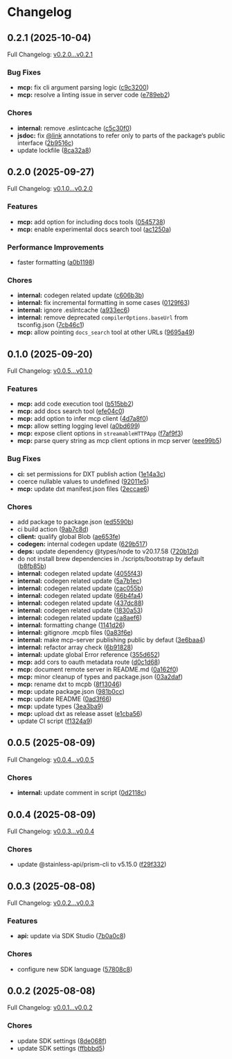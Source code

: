 # Changelog

## 0.2.1 (2025-10-04)

Full Changelog: [v0.2.0...v0.2.1](https://github.com/HideMail/hidemail-sdk-ts/compare/v0.2.0...v0.2.1)

### Bug Fixes

* **mcp:** fix cli argument parsing logic ([c9c3200](https://github.com/HideMail/hidemail-sdk-ts/commit/c9c3200010909d12fe76e082619ef4b58fd12201))
* **mcp:** resolve a linting issue in server code ([e789eb2](https://github.com/HideMail/hidemail-sdk-ts/commit/e789eb29b838d9ca3cf4d6493f1325ff0b55e904))


### Chores

* **internal:** remove .eslintcache ([c5c30f0](https://github.com/HideMail/hidemail-sdk-ts/commit/c5c30f0d9283b076e11c80d42d2a39e80ed9f4c9))
* **jsdoc:** fix [@link](https://github.com/link) annotations to refer only to parts of the package‘s public interface ([2b9516c](https://github.com/HideMail/hidemail-sdk-ts/commit/2b9516c1a2baa4222a6e78a88a96f873b729a2cc))
* update lockfile ([8ca32a8](https://github.com/HideMail/hidemail-sdk-ts/commit/8ca32a8f60dc21841507416b9533e0a023289b6b))

## 0.2.0 (2025-09-27)

Full Changelog: [v0.1.0...v0.2.0](https://github.com/HideMail/hidemail-sdk-ts/compare/v0.1.0...v0.2.0)

### Features

* **mcp:** add option for including docs tools ([0545738](https://github.com/HideMail/hidemail-sdk-ts/commit/0545738ff71d29143e5d9958de2c4be9705042c7))
* **mcp:** enable experimental docs search tool ([ac1250a](https://github.com/HideMail/hidemail-sdk-ts/commit/ac1250a4c36f5cc459517305053ec1775960f035))


### Performance Improvements

* faster formatting ([a0b1198](https://github.com/HideMail/hidemail-sdk-ts/commit/a0b11988f65c5747505715386b89b59680dfd26c))


### Chores

* **internal:** codegen related update ([c606b3b](https://github.com/HideMail/hidemail-sdk-ts/commit/c606b3b61301665eb31e9b0ec9d82077c69b9691))
* **internal:** fix incremental formatting in some cases ([0129f63](https://github.com/HideMail/hidemail-sdk-ts/commit/0129f63858d918b86caa794b25fd9981f4b9355a))
* **internal:** ignore .eslintcache ([a933ec6](https://github.com/HideMail/hidemail-sdk-ts/commit/a933ec6805e5343d10c159e0ee3c107d037cd7e7))
* **internal:** remove deprecated `compilerOptions.baseUrl` from tsconfig.json ([7cb46c1](https://github.com/HideMail/hidemail-sdk-ts/commit/7cb46c11be68d4b3fce006a46bfdfd763ed688f8))
* **mcp:** allow pointing `docs_search` tool at other URLs ([9695a49](https://github.com/HideMail/hidemail-sdk-ts/commit/9695a49a31e723265ba814d5a4f2127e1ac6c3d1))

## 0.1.0 (2025-09-20)

Full Changelog: [v0.0.5...v0.1.0](https://github.com/HideMail/hidemail-sdk-ts/compare/v0.0.5...v0.1.0)

### Features

* **mcp:** add code execution tool ([b515bb2](https://github.com/HideMail/hidemail-sdk-ts/commit/b515bb29299e945ce3b0c9b12bf4e4b6d3507bf2))
* **mcp:** add docs search tool ([efe04c0](https://github.com/HideMail/hidemail-sdk-ts/commit/efe04c0179bc6c0aa471d01b7edecab5d066ce19))
* **mcp:** add option to infer mcp client ([4d7a8f0](https://github.com/HideMail/hidemail-sdk-ts/commit/4d7a8f035b532b7be38154bc3cdb472e3ff17f63))
* **mcp:** allow setting logging level ([a0bd699](https://github.com/HideMail/hidemail-sdk-ts/commit/a0bd6991cc244b4e6fc0610a325c7207d6166b1d))
* **mcp:** expose client options in `streamableHTTPApp` ([f7af9f3](https://github.com/HideMail/hidemail-sdk-ts/commit/f7af9f37a9ba69397b02297c335a4a1f957e29c7))
* **mcp:** parse query string as mcp client options in mcp server ([eee99b5](https://github.com/HideMail/hidemail-sdk-ts/commit/eee99b548e8ccb7ccdfad91ff61d1d4139a6a57c))


### Bug Fixes

* **ci:** set permissions for DXT publish action ([1e14a3c](https://github.com/HideMail/hidemail-sdk-ts/commit/1e14a3ccc730e97037c469a8f738951846a4e1a9))
* coerce nullable values to undefined ([92011e5](https://github.com/HideMail/hidemail-sdk-ts/commit/92011e50463dd1df5243d77570382ca5769871d5))
* **mcp:** update dxt manifest.json files ([2eccae6](https://github.com/HideMail/hidemail-sdk-ts/commit/2eccae68da357f4494abcc6ac920fd45fcb07c9b))


### Chores

* add package to package.json ([ed5590b](https://github.com/HideMail/hidemail-sdk-ts/commit/ed5590b01a2667a79c3da2e20db9251a9c0913af))
* ci build action ([9ab7c8d](https://github.com/HideMail/hidemail-sdk-ts/commit/9ab7c8d1263f12592d3cecd8f70757f5e9c6d1f8))
* **client:** qualify global Blob ([ae653fe](https://github.com/HideMail/hidemail-sdk-ts/commit/ae653fee8de62848bcbef7963d0f144315c5ccdc))
* **codegen:** internal codegen update ([629b517](https://github.com/HideMail/hidemail-sdk-ts/commit/629b517fa0fff35a73cc3b8db7d93696845212c8))
* **deps:** update dependency @types/node to v20.17.58 ([720b12d](https://github.com/HideMail/hidemail-sdk-ts/commit/720b12df5466bf9c2c920b0d058ad1506d0e5036))
* do not install brew dependencies in ./scripts/bootstrap by default ([b8fb85b](https://github.com/HideMail/hidemail-sdk-ts/commit/b8fb85bf2290c689460b0ac439140996f56980b0))
* **internal:** codegen related update ([4055f43](https://github.com/HideMail/hidemail-sdk-ts/commit/4055f4397a42e06c82da1ee67565a02dd88cfb32))
* **internal:** codegen related update ([5a7b1ec](https://github.com/HideMail/hidemail-sdk-ts/commit/5a7b1ec0071dcf9458cb974169e77ec8602fc586))
* **internal:** codegen related update ([cac055b](https://github.com/HideMail/hidemail-sdk-ts/commit/cac055b52860197ee54af8a5c5cba214df26f022))
* **internal:** codegen related update ([66b4fa4](https://github.com/HideMail/hidemail-sdk-ts/commit/66b4fa4ea28962be3a7356bbc8067adce2ed6c8a))
* **internal:** codegen related update ([437dc88](https://github.com/HideMail/hidemail-sdk-ts/commit/437dc88b55e80bfd13cc01b3b4843b9aed928dd2))
* **internal:** codegen related update ([1830a53](https://github.com/HideMail/hidemail-sdk-ts/commit/1830a534b6e46a135278dca755c52009689e951a))
* **internal:** codegen related update ([ca8aef6](https://github.com/HideMail/hidemail-sdk-ts/commit/ca8aef6580768af7d33a6d31da28c6809dbd2b66))
* **internal:** formatting change ([1141d26](https://github.com/HideMail/hidemail-sdk-ts/commit/1141d26965cfa84268449a3d7fe2b85ef7c27e0e))
* **internal:** gitignore .mcpb files ([0a83f6e](https://github.com/HideMail/hidemail-sdk-ts/commit/0a83f6e2c1c2cbeed2de573a8afd9855e3194e08))
* **internal:** make mcp-server publishing public by defaut ([3e6baa4](https://github.com/HideMail/hidemail-sdk-ts/commit/3e6baa4aa5bf83b63c91d85f09f5c666f8937aa2))
* **internal:** refactor array check ([6b91828](https://github.com/HideMail/hidemail-sdk-ts/commit/6b91828d6ebf94d533021afa6cdbd208b01a1612))
* **internal:** update global Error reference ([355d652](https://github.com/HideMail/hidemail-sdk-ts/commit/355d652671f6052e335c17e26f73255150b4618d))
* **mcp:** add cors to oauth metadata route ([d0c1d68](https://github.com/HideMail/hidemail-sdk-ts/commit/d0c1d6815490c6e8f80b3c6b15a7ca5e156c63ca))
* **mcp:** document remote server in README.md ([0a162f0](https://github.com/HideMail/hidemail-sdk-ts/commit/0a162f031c219870c8044ea5cd569cdc5bdb257b))
* **mcp:** minor cleanup of types and package.json ([03a2daf](https://github.com/HideMail/hidemail-sdk-ts/commit/03a2daffc0d977d93fe9fae0f1f4798d8d89109b))
* **mcp:** rename dxt to mcpb ([8f13046](https://github.com/HideMail/hidemail-sdk-ts/commit/8f130461937cd9160080ea0fd2141817fe5d20bf))
* **mcp:** update package.json ([981b0cc](https://github.com/HideMail/hidemail-sdk-ts/commit/981b0cc04c5a7440e487263bb43bb7e502c1264e))
* **mcp:** update README ([0ad3f66](https://github.com/HideMail/hidemail-sdk-ts/commit/0ad3f66c577bc439b4b54957d3ab01fd816d1aa0))
* **mcp:** update types ([3ea3ba9](https://github.com/HideMail/hidemail-sdk-ts/commit/3ea3ba9c8d5facd6768f7fe662a465b1163f3fe1))
* **mcp:** upload dxt as release asset ([e1cba56](https://github.com/HideMail/hidemail-sdk-ts/commit/e1cba56828ee05cc6bcd457f4604904ae852417b))
* update CI script ([f1324a9](https://github.com/HideMail/hidemail-sdk-ts/commit/f1324a978ee11d8ec9b130fd82f3e59858a8e84e))

## 0.0.5 (2025-08-09)

Full Changelog: [v0.0.4...v0.0.5](https://github.com/HideMail/hidemail-sdk-ts/compare/v0.0.4...v0.0.5)

### Chores

* **internal:** update comment in script ([0d2118c](https://github.com/HideMail/hidemail-sdk-ts/commit/0d2118c61cfbea34046532330d794882d138df7f))

## 0.0.4 (2025-08-09)

Full Changelog: [v0.0.3...v0.0.4](https://github.com/HideMail/hidemail-sdk-ts/compare/v0.0.3...v0.0.4)

### Chores

* update @stainless-api/prism-cli to v5.15.0 ([f29f332](https://github.com/HideMail/hidemail-sdk-ts/commit/f29f332978748f9d884955ed7cad2794effd9fd4))

## 0.0.3 (2025-08-08)

Full Changelog: [v0.0.2...v0.0.3](https://github.com/HideMail/hidemail-sdk-ts/compare/v0.0.2...v0.0.3)

### Features

* **api:** update via SDK Studio ([7b0a0c8](https://github.com/HideMail/hidemail-sdk-ts/commit/7b0a0c8010697a2aec4b8166aa5921960cecc86e))


### Chores

* configure new SDK language ([57808c8](https://github.com/HideMail/hidemail-sdk-ts/commit/57808c8b295a2dd6bd07df6932137cc77f5baf66))

## 0.0.2 (2025-08-08)

Full Changelog: [v0.0.1...v0.0.2](https://github.com/HideMail/hidemail-sdk-ts/compare/v0.0.1...v0.0.2)

### Chores

* update SDK settings ([8de068f](https://github.com/HideMail/hidemail-sdk-ts/commit/8de068f09d911eef63f6e94953ed05edba901a5e))
* update SDK settings ([ffbbbd5](https://github.com/HideMail/hidemail-sdk-ts/commit/ffbbbd5cd53f9a2f4eb6b52f5e48de4aa48f7b72))
